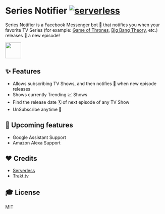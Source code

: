 # Series Notifier [![serverless](http://public.serverless.com/badges/v3.svg)](http://www.serverless.com)

Series Notifier is a Facebook Messenger bot 🤖 that notifies you when your favorite TV Series (for example: [Game of Thrones](http://www.imdb.com/title/tt0944947/), [Big Bang Theory](http://www.imdb.com/title/tt0898266/), etc.) releases 🚀 a new episode!

<a href="https://m.me/snbot">
<img src="https://cdn.rawgit.com/jaydp17/series-notifier-serverless/c281bb84/try-it-now-button.png" height="50px"/>
</a>

## ✨ Features

* Allows subscribing TV Shows, and then notifies 🔔 when new episode releases
* Shows currently Trending 📈 Shows
* Find the release date 🗓 of next episode of any TV Show
* UnSubscribe anytime 🙈

## 🔮 Upcoming features

* Google Assistant Support
* Amazon Alexa Support

## ❤️ Credits

* [Serverless](https://serverless.com)
* [Trakt.tv](https://trakt.tv)

## 🎓 License

MIT
